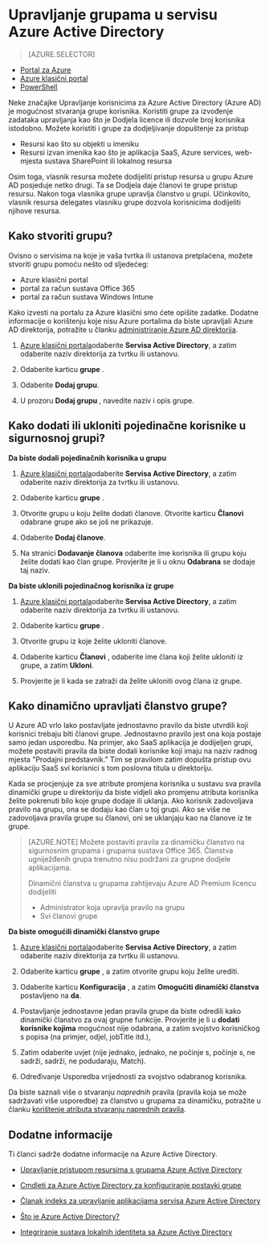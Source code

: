 <properties
    pageTitle="Upravljanje grupama u servisu Azure Active Directory | Microsoft Azure"
    description="Upute za stvaranje i upravljanje grupama za upravljanje Azure korisnika putem Azure Active Directory."
    services="active-directory"
    documentationCenter=""
    authors="curtand"
    manager="femila"
    editor=""/>

<tags
    ms.service="active-directory"
    ms.workload="identity"
    ms.tgt_pltfrm="na"
    ms.devlang="na"
    ms.topic="get-started-article"
    ms.date="09/29/2016"
    ms.author="curtand"/>


# <a name="managing-groups-in-azure-active-directory"></a>Upravljanje grupama u servisu Azure Active Directory

> [AZURE.SELECTOR]
- [Portal za Azure](active-directory-groups-create-azure-portal.md)
- [Azure klasični portal](active-directory-accessmanagement-manage-groups.md)
- [PowerShell](active-directory-accessmanagement-groups-settings-v2-cmdlets.md)


Neke značajke Upravljanje korisnicima za Azure Active Directory (Azure AD) je mogućnost stvaranja grupe korisnika. Koristiti grupe za izvođenje zadataka upravljanja kao što je Dodjela licence ili dozvole broj korisnika istodobno. Možete koristiti i grupe za dodjeljivanje dopuštenje za pristup

- Resursi kao što su objekti u imeniku
- Resursi izvan imenika kao što je aplikacija SaaS, Azure services, web-mjesta sustava SharePoint ili lokalnog resursa

Osim toga, vlasnik resursa možete dodijeliti pristup resursa u grupu Azure AD posjeduje netko drugi. Ta se Dodjela daje članovi te grupe pristup resursu. Nakon toga vlasnika grupe upravlja članstvo u grupi. Učinkovito, vlasnik resursa delegates vlasniku grupe dozvola korisnicima dodijeliti njihove resursa.

## <a name="how-do-i-create-a-group"></a>Kako stvoriti grupu?

Ovisno o servisima na koje je vaša tvrtka ili ustanova pretplaćena, možete stvoriti grupu pomoću nešto od sljedećeg:
- Azure klasični portal
- portal za račun sustava Office 365
- portal za račun sustava Windows Intune

Kako izvesti na portalu za Azure klasični smo ćete opišite zadatke. Dodatne informacije o korištenju koje nisu Azure portalima da biste upravljali Azure AD direktorija, potražite u članku [administriranje Azure AD direktorija](active-directory-administer.md).

1. [Azure klasični portala](https://manage.windowsazure.com)odaberite **Servisa Active Directory**, a zatim odaberite naziv direktorija za tvrtku ili ustanovu.

2. Odaberite karticu **grupe** .

3. Odaberite **Dodaj grupu**.

4. U prozoru **Dodaj grupu** , navedite naziv i opis grupe.


## <a name="how-do-i-add-or-remove-individual-users-in-a-security-group"></a>Kako dodati ili ukloniti pojedinačne korisnike u sigurnosnoj grupi?

**Da biste dodali pojedinačnih korisnika u grupu**

1. [Azure klasični portala](https://manage.windowsazure.com)odaberite **Servisa Active Directory**, a zatim odaberite naziv direktorija za tvrtku ili ustanovu.

2. Odaberite karticu **grupe** .

3. Otvorite grupu u koju želite dodati članove. Otvorite karticu **Članovi** odabrane grupe ako se još ne prikazuje.

4. Odaberite **Dodaj članove**.

5. Na stranici **Dodavanje članova** odaberite ime korisnika ili grupu koju želite dodati kao član grupe. Provjerite je li u oknu **Odabrana** se dodaje taj naziv.


**Da biste uklonili pojedinačnog korisnika iz grupe**

1. [Azure klasični portala](https://manage.windowsazure.com)odaberite **Servisa Active Directory**, a zatim odaberite naziv direktorija za tvrtku ili ustanovu.

2. Odaberite karticu **grupe** .

3. Otvorite grupu iz koje želite ukloniti članove.

4. Odaberite karticu **Članovi** , odaberite ime člana koji želite ukloniti iz grupe, a zatim **Ukloni**.

6. Provjerite je li kada se zatraži da želite ukloniti ovog člana iz grupe.


## <a name="how-can-i-manage-the-membership-of-a-group-dynamically"></a>Kako dinamično upravljati članstvo grupe?

U Azure AD vrlo lako postavljate jednostavno pravilo da biste utvrdili koji korisnici trebaju biti članovi grupe. Jednostavno pravilo jest ona koja postaje samo jedan usporedbu. Na primjer, ako SaaS aplikacija je dodijeljen grupi, možete postaviti pravila da biste dodali korisnike koji imaju na naziv radnog mjesta "Prodajni predstavnik." Tim se pravilom zatim dopušta pristup ovu aplikaciju SaaS svi korisnici s tom poslovna titula u direktoriju.

Kada se procjenjuje za sve atribute promjena korisnika u sustavu sva pravila dinamički grupe u direktoriju da biste vidjeli ako promjenu atributa korisnika želite pokrenuti bilo koje grupe dodaje ili uklanja. Ako korisnik zadovoljava pravilo na grupu, ona se dodaju kao član u toj grupi. Ako se više ne zadovoljava pravila grupe su članovi, oni se uklanjaju kao na članove iz te grupe.

> [AZURE.NOTE] Možete postaviti pravila za dinamičku članstvo na sigurnosnim grupama i grupama sustava Office 365. Članstva ugniježđenih grupa trenutno nisu podržani za grupne dodjele aplikacijama.
>
> Dinamični članstva u grupama zahtijevaju Azure AD Premium licencu dodijeliti
>
> - Administrator koja upravlja pravilo na grupu
> - Svi članovi grupe

**Da biste omogućili dinamički članstvo grupe**

1. [Azure klasični portala](https://manage.windowsazure.com)odaberite **Servisa Active Directory**, a zatim odaberite naziv direktorija za tvrtku ili ustanovu.

2. Odaberite karticu **grupe** , a zatim otvorite grupu koju želite urediti.

3. Odaberite karticu **Konfiguracija** , a zatim **Omogućiti dinamički članstva** postavljeno na **da**.

4. Postavljanje jednostavne jedan pravila grupe da biste odredili kako dinamički članstvo za ovaj grupne funkcije. Provjerite je li u **dodati korisnike kojima** mogućnost nije odabrana, a zatim svojstvo korisničkog s popisa (na primjer, odjel, jobTitle itd.),

5. Zatim odaberite uvjet (nije jednako, jednako, ne počinje s, počinje s, ne sadrži, sadrži, ne podudaraju, Match).

6. Određivanje Usporedba vrijednosti za svojstvo odabranog korisnika.

Da biste saznali više o stvaranju *naprednih* pravila (pravila koja se može sadržavati više usporedbe) za članstvo u grupama za dinamičku, potražite u članku [korištenje atributa stvaranju naprednih pravila](active-directory-accessmanagement-groups-with-advanced-rules.md).

## <a name="additional-information"></a>Dodatne informacije

Ti članci sadrže dodatne informacije na Azure Active Directory.

* [Upravljanje pristupom resursima s grupama Azure Active Directory](active-directory-manage-groups.md)

* [Cmdleti za Azure Active Directory za konfiguriranje postavki grupe](active-directory-accessmanagement-groups-settings-cmdlets.md)

* [Članak indeks za upravljanje aplikacijama servisa Azure Active Directory](active-directory-apps-index.md)

* [Što je Azure Active Directory?](active-directory-whatis.md)

* [Integriranje sustava lokalnih identiteta sa Azure Active Directory](active-directory-aadconnect.md)
